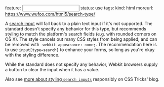 feature: <input type=search>
status: use
tags:
kind: html
moreurl: https://www.wufoo.com/html5/search-type/

A [search input](https://www.wufoo.com/html5/search-type/) will fall back to a plain text input if it's not supported. The standard doesn't specify any behavior for this type, but recommends styling to match the platform's search fields (e.g. with rounded corners on OS X).  The style cancels out many CSS styles from being applied, and can be removed with `-webkit-appearance: none;`.  The recommendation here is to use `input[type=search]` to enhance your forms, so long as you're okay with the styling difference.

While the standard does not specify any behavior, Webkit browsers supply a button to clear the input when it has a value.

Also see [more about styling `search inputs`](https://css-tricks.com/webkit-html5-search-inputs/) responsibly on CSS Tricks' blog.
